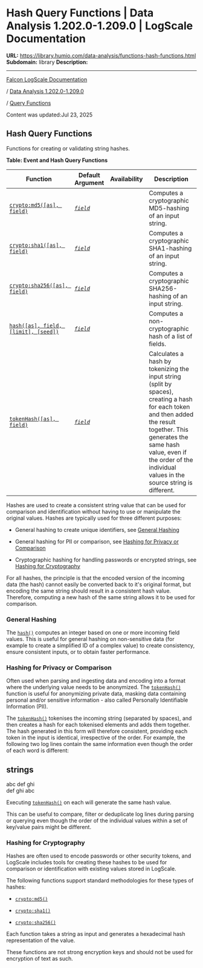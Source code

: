 # Hash Query Functions | Data Analysis 1.202.0-1.209.0 | LogScale Documentation

**URL:** https://library.humio.com/data-analysis/functions-hash-functions.html
**Subdomain:** library
**Description:** 

---

[Falcon LogScale Documentation](https://library.humio.com)

/ [Data Analysis 1.202.0-1.209.0](data-analysis-docs.html)

/ [Query Functions](functions.html)

Content was updated:Jul 23, 2025

## Hash Query Functions

Functions for creating or validating string hashes. 

**Table: Event and Hash Query Functions**

Function| Default Argument| Availability| Description  
---|---|---|---  
[`crypto:md5([as], field)`](functions-crypto-md5.html "crypto:md5\(\)")| [_`field`_](functions-crypto-md5.html#query-functions-crypto-md5-field)|  |  Computes a cryptographic MD5-hashing of an input string.   
[`crypto:sha1([as], field)`](functions-crypto-sha1.html "crypto:sha1\(\)")| [_`field`_](functions-crypto-sha1.html#query-functions-crypto-sha1-field)|  |  Computes a cryptographic SHA1-hashing of an input string.   
[`crypto:sha256([as], field)`](functions-crypto-sha256.html "crypto:sha256\(\)")| [_`field`_](functions-crypto-sha256.html#query-functions-crypto-sha256-field)|  |  Computes a cryptographic SHA256-hashing of an input string.   
[`hash([as], field, [limit], [seed])`](functions-hash.html "hash\(\)")| [_`field`_](functions-hash.html#query-functions-hash-field)|  |  Computes a non-cryptographic hash of a list of fields.   
[`tokenHash([as], field)`](functions-tokenhash.html "tokenHash\(\)")| [_`field`_](functions-tokenhash.html#query-functions-tokenhash-field)|  |  Calculates a hash by tokenizing the input string (split by spaces), creating a hash for each token and then added the result together. This generates the same hash value, even if the order of the individual values in the source string is different.   
  
  


Hashes are used to create a consistent string value that can be used for comparison and identification without having to use or manipulate the original values. Hashes are typically used for three different purposes: 

  * General hashing to create unique identifiers, see [General Hashing](functions-hash-functions.html#functions-hash-functions-general "General Hashing")

  * General hashing for PII or comparison, see [Hashing for Privacy or Comparison](functions-hash-functions.html#functions-hash-functions-privacy "Hashing for Privacy or Comparison")

  * Cryptographic hashing for handling passwords or encrypted strings, see [Hashing for Cryptography](functions-hash-functions.html#functions-hash-functions-cryptography "Hashing for Cryptography")




For all hashes, the principle is that the encoded version of the incoming data (the hash) cannot easily be converted back to it's original format, but encoding the same string should result in a consistent hash value. Therefore, computing a new hash of the same string allows it to be used for comparison. 

### General Hashing

The [`hash()`](functions-hash.html "hash\(\)") computes an integer based on one or more incoming field values. This is useful for general hashing on non-sensitive data (for example to create a simplified ID of a complex value) to create consistency, ensure consistent inputs, or to obtain faster performance. 

### Hashing for Privacy or Comparison

Often used when parsing and ingesting data and encoding into a format where the underlying value needs to be anonymized. The [`tokenHash()`](functions-tokenhash.html "tokenHash\(\)") function is useful for anonymizing private data, masking data containing personal and/or sensitive information - also called Personally Identifiable Information (PII). 

The [`tokenHash()`](functions-tokenhash.html "tokenHash\(\)") tokenises the incoming string (separated by spaces), and then creates a hash for each tokenised elements and adds them together. The hash generated in this form will therefore consistent, providing each token in the input is identical, irrespective of the order. For example, the following two log lines contain the same information even though the order of each word is different: 

strings  
---  
abc def ghi  
def ghi abc  
  
Executing [`tokenHash()`](functions-tokenhash.html "tokenHash\(\)") on each will generate the same hash value. 

This can be useful to compare, filter or deduplicate log lines during parsing or querying even though the order of the individual values within a set of key/value pairs might be different. 

### Hashing for Cryptography

Hashes are often used to encode passwords or other security tokens, and LogScale includes tools for creating these hashes to be used for comparison or identification with existing values stored in LogScale. 

The following functions support standard methodologies for these types of hashes: 

  * [`crypto:md5()`](functions-crypto-md5.html "crypto:md5\(\)")

  * [`crypto:sha1()`](functions-crypto-sha1.html "crypto:sha1\(\)")

  * [`crypto:sha256()`](functions-crypto-sha256.html "crypto:sha256\(\)")




Each function takes a string as input and generates a hexadecimal hash representation of the value. 

These functions are not strong encryption keys and should not be used for encryption of text as such.
